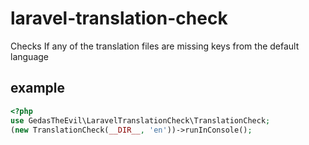 # laravel-translation-check

Checks If any of the translation files are missing keys from the default language

## example
```php
<?php
use GedasTheEvil\LaravelTranslationCheck\TranslationCheck;
(new TranslationCheck(__DIR__, 'en'))->runInConsole();

```
